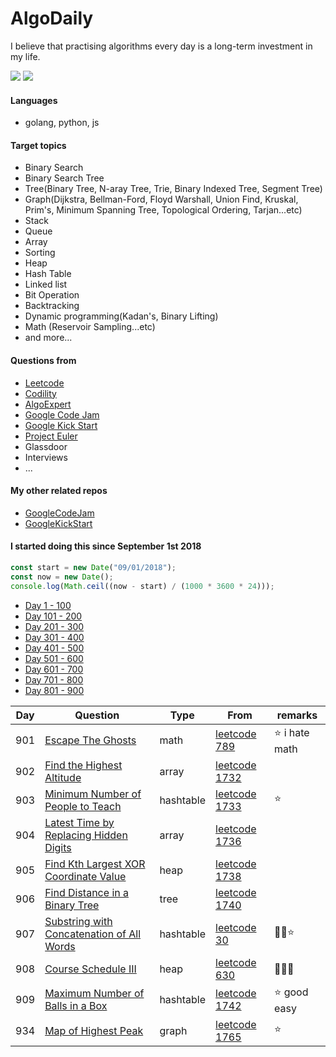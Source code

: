 # AlgoDaily

I believe that practising algorithms every day is a long-term investment in my life.

[![](https://lc.coding.gs/v1/ranking/calvinchankf.svg?logo=leetcode)](https://leetcode.com/calvinchankf/)
[![](https://lc.coding.gs/v1/solved/calvinchankf.svg?logo=leetcode)](https://leetcode.com/calvinchankf/)

#### Languages

-   golang, python, js

#### Target topics

-   Binary Search
-   Binary Search Tree
-   Tree(Binary Tree, N-aray Tree, Trie, Binary Indexed Tree, Segment Tree)
-   Graph(Dijkstra, Bellman-Ford, Floyd Warshall, Union Find, Kruskal, Prim's, Minimum Spanning Tree, Topological Ordering, Tarjan...etc)
-   Stack
-   Queue
-   Array
-   Sorting
-   Heap
-   Hash Table
-   Linked list
-   Bit Operation
-   Backtracking
-   Dynamic programming(Kadan's, Binary Lifting)
-   Math (Reservoir Sampling...etc)
-   and more...

#### Questions from

-   [Leetcode](https://leetcode.com)
-   [Codility](https://app.codility.com/programmers/lessons/)
-   [AlgoExpert](https://www.algoexpert.io)
-   [Google Code Jam](https://codingcompetitions.withgoogle.com/codejam)
-   [Google Kick Start](https://codingcompetitions.withgoogle.com/kickstart/)
-   [Project Euler](https://projecteuler.net)
-   Glassdoor
-   Interviews
-   ...

#### My other related repos

-   [GoogleCodeJam](https://github.com/calvinchankf/GoogleCodeJam)
-   [GoogleKickStart](https://github.com/calvinchankf/GoogleKickStart)

#### I started doing this since September 1st 2018

```js
const start = new Date("09/01/2018");
const now = new Date();
console.log(Math.ceil((now - start) / (1000 * 3600 * 24)));
```

-   [Day 1 - 100](./markdowns/day1-100.md)
-   [Day 101 - 200](./markdowns/day101-200.md)
-   [Day 201 - 300](./markdowns/day201-300.md)
-   [Day 301 - 400](./markdowns/day301-400.md)
-   [Day 401 - 500](./markdowns/day401-500.md)
-   [Day 501 - 600](./markdowns/day501-600.md)
-   [Day 601 - 700](./markdowns/day601-700.md)
-   [Day 701 - 800](./markdowns/day701-800.md)
-   [Day 801 - 900](./markdowns/day801-900.md)

| Day | Question                                                                                            | Type      | From                                                                                    | remarks         |
| --- | --------------------------------------------------------------------------------------------------- | --------- | --------------------------------------------------------------------------------------- | --------------- |
| 901 | [Escape The Ghosts](/leetcode/789-escape-the-ghosts)                                                | math      | [leetcode 789](https://leetcode.com/problems/escape-the-ghosts/)                        | ⭐️ i hate math |
| 902 | [Find the Highest Altitude](/leetcode/1732-find-the-highest-altitude)                               | array     | [leetcode 1732](https://leetcode.com/problems/find-the-highest-altitude/)               |                 |
| 903 | [Minimum Number of People to Teach](/leetcode/1733-minimum-number-of-people-to-teach)               | hashtable | [leetcode 1733](https://leetcode.com/problems/minimum-number-of-people-to-teach/)       | ⭐️             |
| 904 | [Latest Time by Replacing Hidden Digits](/leetcode/1736-latest-time-by-replacing-hidden-digits)     | array     | [leetcode 1736](https://leetcode.com/problems/latest-time-by-replacing-hidden-digits/)  |                 |
| 905 | [Find Kth Largest XOR Coordinate Value](/leetcode/1738-find-kth-largest-xor-coordinate-value)       | heap      | [leetcode 1738](https://leetcode.com/problems/find-kth-largest-xor-coordinate-value/)   |                 |
| 906 | [Find Distance in a Binary Tree](/leetcode/1740-find-distance-in-a-binary-tree)                     | tree      | [leetcode 1740](https://leetcode.com/problems/find-distance-in-a-binary-tree/)          |                 |
| 907 | [Substring with Concatenation of All Words](/leetcode/30-substring-with-concatenation-of-all-words) | hashtable | [leetcode 30](https://leetcode.com/problems/substring-with-concatenation-of-all-words/) | 📌🤔⭐️         |
| 908 | [Course Schedule III](/leetcode/630-course-schedule-iii)                                            | heap      | [leetcode 630](https://leetcode.com/problems/course-schedule-iii/)                      | 📌📌📌          |
| 909 | [Maximum Number of Balls in a Box](/leetcode/1742-maximum-number-of-balls-in-a-box)                 | hashtable | [leetcode 1742](https://leetcode.com/problems/maximum-number-of-balls-in-a-box/)        | ⭐️ good easy   |
| 934 | [Map of Highest Peak](/leetcode/1765-map-of-highest-peak)                                           | graph     | [leetcode 1765](https://leetcode.com/problems/map-of-highest-peak/)                     | ⭐️             |
